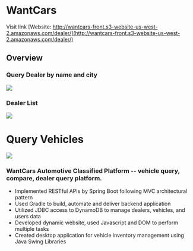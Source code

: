 # WantCars
Visit link [Website: http://wantcars-front.s3-website-us-west-2.amazonaws.com/dealer/](http://wantcars-front.s3-website-us-west-2.amazonaws.com/dealer/)
## Overview

### Query Dealer by name and city
![](https://github.com/seventheluck/seventheluck.github.io/raw/master/images/my_posts/wantcars/wantcars-dealer01.png)

### Dealer List
![](https://github.com/seventheluck/seventheluck.github.io/raw/master/images/my_posts/wantcars/wantcars-dealer03.png)

# Query Vehicles
![](https://github.com/seventheluck/seventheluck.github.io/raw/master/images/my_posts/wantcars/wantcars-vehicle01.png)


### WantCars Automotive Classified Platform -- vehicle query, compare, dealer query platform.
- Implemented RESTful APIs by Spring Boot following MVC architectural pattern
- Used Gradle to build, automate and deliver backend application
- Utilized JDBC access to DynamoDB to manage dealers, vehicles, and users data
- Developed dynamic website, used Javascript and DOM to perform multiple tasks
- Created desktop application for vehicle inventory management using Java Swing Libraries